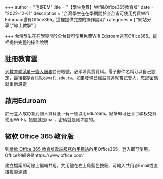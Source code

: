 +++
author = "毛哥EM"
title = "【學生免費】Wifi&Office365教育版"
date = "2022-12-01"
description = "台灣學生在在學期間於全台皆可使用免費Wifi Eduroam還有Office365。這裡提供完整的操作說明"
categories = [
    "網站分享","線上教學"
]

+++
台灣學生在在學期間於全台皆可使用免費Wifi Eduroam還有Office365。這裡提供完整的操作說明
<!--more-->

## 註冊教育雲

到[教育體系單一簽入服務](https://www.sso.edu.tw/register)註冊帳號，必須填真實資料。電子郵件名稱可以自己設定，最後都是`自訂英文@mail.edu.tw`。如果發現已經註冊過就嘗試登入，忘記密碼就重新設定

## 啟用Eduroam

註冊登入成功看到個人資料底下有一個啟用Eduroam。點擊即可在全台學校免費使用Wi-Fi。帳號就是mail，密碼就是剛才設的。

## 微軟 Office 365 教育版

到[微軟 Office 365 教育版雲端服務啟用網站](https://o365.k12cc.tw/)啟用Office365。登入即可使用。Office的網站是<https://www.office.com/>

建立檔案即可線上編輯共用。共用鍵在右上角藍色按鈕。可輸入共用者Email或直接複製連結
